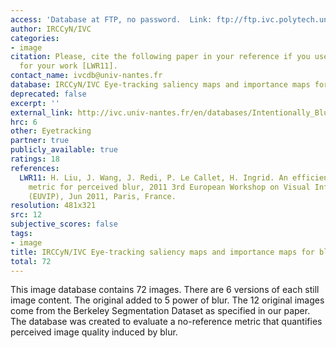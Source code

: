 ```yaml
---
access: 'Database at FTP, no password.  Link: ftp://ftp.ivc.polytech.univ-nantes.fr/Intentionally_Blurred_Background_Images/'
author: IRCCyN/IVC
categories:
- image
citation: Please, cite the following paper in your reference if you use this database
  for your work [LWR11].
contact_name: ivcdb@univ-nantes.fr
database: IRCCyN/IVC Eye-tracking saliency maps and importance maps for blurred images
deprecated: false
excerpt: ''
external_link: http://ivc.univ-nantes.fr/en/databases/Intentionally_Blurred_Background_Images/
hrc: 6
other: Eyetracking
partner: true
publicly_available: true
ratings: 18
references:
  LWR11: H. Liu, J. Wang, J. Redi, P. Le Callet, H. Ingrid. An efficient no-reference
    metric for perceived blur, 2011 3rd European Workshop on Visual Information Processing
    (EUVIP), Jun 2011, Paris, France.
resolution: 481x321
src: 12
subjective_scores: false
tags:
- image
title: IRCCyN/IVC Eye-tracking saliency maps and importance maps for blurred images
total: 72
---
```


This image database contains 72 images. There are 6 versions of each still image content. The original added to 5 power of blur. The 12 original images come from the Berkeley Segmentation Dataset as specified in our paper. The database was created to evaluate a no-reference metric that quantifies perceived image quality induced by blur.